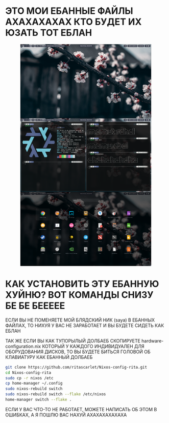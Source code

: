 # ЭТО МОИ ЕБАННЫЕ ФАЙЛЫ АХАХАХАХАХ КТО БУДЕТ ИХ ЮЗАТЬ ТОТ ЕБЛАН 

<p align="middle">
  <img src="https://github.com/ritascarlet/Nixos-config-rita/blob/main/1.png" width="410" align="middle"/>
  <img src="https://github.com/ritascarlet/Nixos-config-rita/blob/main/2.png" width="410" align="middle"/>
  <img src="https://github.com/ritascarlet/Nixos-config-rita/blob/main/3.png" width="410" align="middle"/>
</p>

# КАК УСТАНОВИТЬ ЭТУ ЕБАННУЮ ХУЙНЮ? ВОТ КОМАНДЫ СНИЗУ БЕ БЕ БЕЕЕЕЕ 
ЕСЛИ ВЫ НЕ ПОМЕНЯЕТЕ МОЙ БЛЯДСКИЙ НИК (saya) В ЕБАННЫХ ФАЙЛАХ, ТО НИХУЯ У ВАС НЕ ЗАРАБОТАЕТ И ВЫ БУДЕТЕ СИДЕТЬ
КАК ЕБЛАН 

ТАК ЖЕ ЕСЛИ ВЫ КАК ТУПОРЫЛЫЙ ДОЛБАЕБ СКОПИРУЕТЕ hardware-configuration.nix КОТОРЫЙ У КАЖДОГО ИНДИВИДУАЛЕН ДЛЯ 
ОБОРУДОВАНИЯ ДИСКОВ, ТО ВЫ БУДЕТЕ БИТЬСЯ ГОЛОВОЙ ОБ КЛАВИАТУРУ КАК ЕБАННЫЙ ДОЛБАЕБ

```bash
git clone https://github.com/ritascarlet/Nixos-config-rita.git
cd Nixos-config-rita
sudo cp -r nixos /etc
cp home-manager ~/.config
sudo nixos-rebuild switch
sudo nixos-rebuild switch --flake /etc/nixos
home-manager switch --flake .
```
ЕСЛИ У ВАС ЧТО-ТО НЕ РАБОТАЕТ, МОЖЕТЕ НАПИСАТЬ ОБ ЭТОМ В ОШИБКАХ, А Я ПОШЛЮ ВАС НАХУЙ АХАХАХАХАХАХА
